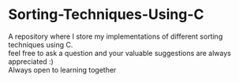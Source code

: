 # Sorting-Techniques-Using-C
A repository where I store my implementations of different sorting techniques using C.  
feel free to ask a question and your valuable suggestions are always appreciated :)  
Always open to learning together
